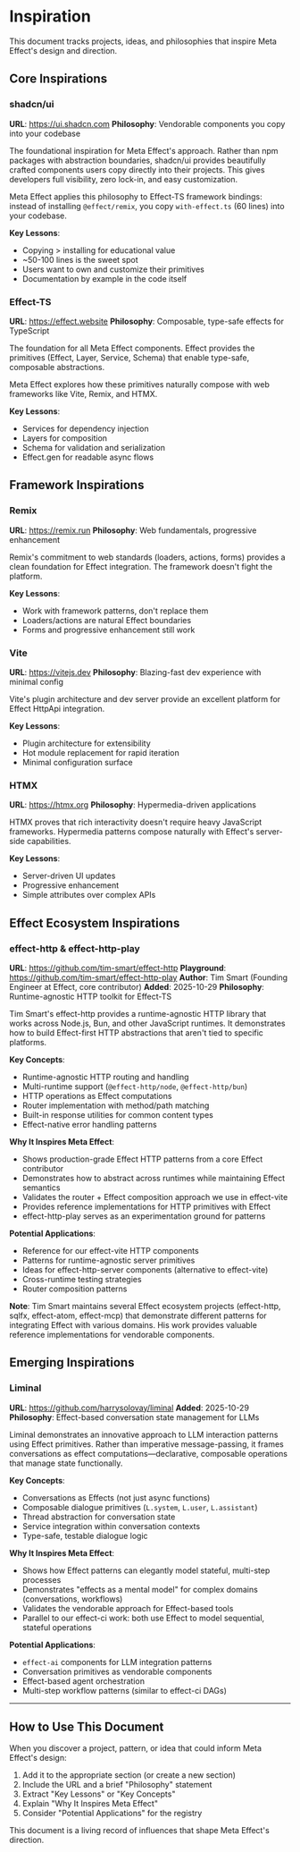 # Inspiration

This document tracks projects, ideas, and philosophies that inspire Meta Effect's design and direction.

## Core Inspirations

### shadcn/ui
**URL**: https://ui.shadcn.com
**Philosophy**: Vendorable components you copy into your codebase

The foundational inspiration for Meta Effect's approach. Rather than npm packages with abstraction boundaries, shadcn/ui provides beautifully crafted components users copy directly into their projects. This gives developers full visibility, zero lock-in, and easy customization.

Meta Effect applies this philosophy to Effect-TS framework bindings: instead of installing `@effect/remix`, you copy `with-effect.ts` (60 lines) into your codebase.

**Key Lessons**:
- Copying > installing for educational value
- ~50-100 lines is the sweet spot
- Users want to own and customize their primitives
- Documentation by example in the code itself

### Effect-TS
**URL**: https://effect.website
**Philosophy**: Composable, type-safe effects for TypeScript

The foundation for all Meta Effect components. Effect provides the primitives (Effect, Layer, Service, Schema) that enable type-safe, composable abstractions.

Meta Effect explores how these primitives naturally compose with web frameworks like Vite, Remix, and HTMX.

**Key Lessons**:
- Services for dependency injection
- Layers for composition
- Schema for validation and serialization
- Effect.gen for readable async flows

## Framework Inspirations

### Remix
**URL**: https://remix.run
**Philosophy**: Web fundamentals, progressive enhancement

Remix's commitment to web standards (loaders, actions, forms) provides a clean foundation for Effect integration. The framework doesn't fight the platform.

**Key Lessons**:
- Work with framework patterns, don't replace them
- Loaders/actions are natural Effect boundaries
- Forms and progressive enhancement still work

### Vite
**URL**: https://vitejs.dev
**Philosophy**: Blazing-fast dev experience with minimal config

Vite's plugin architecture and dev server provide an excellent platform for Effect HttpApi integration.

**Key Lessons**:
- Plugin architecture for extensibility
- Hot module replacement for rapid iteration
- Minimal configuration surface

### HTMX
**URL**: https://htmx.org
**Philosophy**: Hypermedia-driven applications

HTMX proves that rich interactivity doesn't require heavy JavaScript frameworks. Hypermedia patterns compose naturally with Effect's server-side capabilities.

**Key Lessons**:
- Server-driven UI updates
- Progressive enhancement
- Simple attributes over complex APIs

## Effect Ecosystem Inspirations

### effect-http & effect-http-play
**URL**: https://github.com/tim-smart/effect-http
**Playground**: https://github.com/tim-smart/effect-http-play
**Author**: Tim Smart (Founding Engineer at Effect, core contributor)
**Added**: 2025-10-29
**Philosophy**: Runtime-agnostic HTTP toolkit for Effect-TS

Tim Smart's effect-http provides a runtime-agnostic HTTP library that works across Node.js, Bun, and other JavaScript runtimes. It demonstrates how to build Effect-first HTTP abstractions that aren't tied to specific platforms.

**Key Concepts**:
- Runtime-agnostic HTTP routing and handling
- Multi-runtime support (`@effect-http/node`, `@effect-http/bun`)
- HTTP operations as Effect computations
- Router implementation with method/path matching
- Built-in response utilities for common content types
- Effect-native error handling patterns

**Why It Inspires Meta Effect**:
- Shows production-grade Effect HTTP patterns from a core Effect contributor
- Demonstrates how to abstract across runtimes while maintaining Effect semantics
- Validates the router + Effect composition approach we use in effect-vite
- Provides reference implementations for HTTP primitives with Effect
- effect-http-play serves as an experimentation ground for patterns

**Potential Applications**:
- Reference for our effect-vite HTTP components
- Patterns for runtime-agnostic server primitives
- Ideas for effect-http-server components (alternative to effect-vite)
- Cross-runtime testing strategies
- Router composition patterns

**Note**: Tim Smart maintains several Effect ecosystem projects (effect-http, sqlfx, effect-atom, effect-mcp) that demonstrate different patterns for integrating Effect with various domains. His work provides valuable reference implementations for vendorable components.

## Emerging Inspirations

### Liminal
**URL**: https://github.com/harrysolovay/liminal
**Added**: 2025-10-29
**Philosophy**: Effect-based conversation state management for LLMs

Liminal demonstrates an innovative approach to LLM interaction patterns using Effect primitives. Rather than imperative message-passing, it frames conversations as effect computations—declarative, composable operations that manage state functionally.

**Key Concepts**:
- Conversations as Effects (not just async functions)
- Composable dialogue primitives (`L.system`, `L.user`, `L.assistant`)
- Thread abstraction for conversation state
- Service integration within conversation contexts
- Type-safe, testable dialogue logic

**Why It Inspires Meta Effect**:
- Shows how Effect patterns can elegantly model stateful, multi-step processes
- Demonstrates "effects as a mental model" for complex domains (conversations, workflows)
- Validates the vendorable approach for Effect-based tools
- Parallel to our effect-ci work: both use Effect to model sequential, stateful operations

**Potential Applications**:
- `effect-ai` components for LLM integration patterns
- Conversation primitives as vendorable components
- Effect-based agent orchestration
- Multi-step workflow patterns (similar to effect-ci DAGs)

---

## How to Use This Document

When you discover a project, pattern, or idea that could inform Meta Effect's design:

1. Add it to the appropriate section (or create a new section)
2. Include the URL and a brief "Philosophy" statement
3. Extract "Key Lessons" or "Key Concepts"
4. Explain "Why It Inspires Meta Effect"
5. Consider "Potential Applications" for the registry

This document is a living record of influences that shape Meta Effect's direction.
